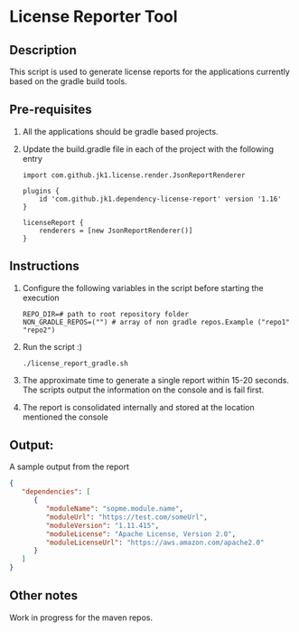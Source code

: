 # License Reporter Tool

## Description

This script is used to generate license reports for the applications currently based on the gradle build tools.

## Pre-requisites
1. All the applications should be gradle based projects.
   

2. Update the build.gradle file in each of the project with the following entry
    ```shell script
    import com.github.jk1.license.render.JsonReportRenderer
    
    plugins {
        id 'com.github.jk1.dependency-license-report' version '1.16'
    }
    
    licenseReport {
        renderers = [new JsonReportRenderer()]
    }
    ```

## Instructions
1. Configure the following variables in the script before starting the execution
   ```shell script
   REPO_DIR=# path to root repository folder
   NON_GRADLE_REPOS=("") # array of non gradle repos.Example ("repo1" "repo2")
   ```
2. Run the script :)
    ```shell script
    ./license_report_gradle.sh
    ```

3. The approximate time to generate a single report within 15-20 seconds. The scripts output the information on the console and is fail first.


4. The report is consolidated internally and stored at the location mentioned the console

## Output:
A sample output from the report
   ```json
   {
      "dependencies": [
         {
            "moduleName": "sopme.module.name",
            "moduleUrl": "https://test.com/someUrl",
            "moduleVersion": "1.11.415",
            "moduleLicense": "Apache License, Version 2.0",
            "moduleLicenseUrl": "https://aws.amazon.com/apache2.0"
         }
      ]
   }
   ```

## Other notes
Work in progress for the maven repos.
